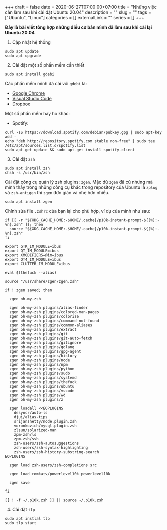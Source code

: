 +++ 
draft = false
date = 2020-06-27T07:00:00+07:00
title = "Những việc cần làm sau khi cài đặt Ubuntu 20.04"
description = ""
slug = "" 
tags = ["Ubuntu", "Linux"]
categories = []
externalLink = ""
series = []
+++

**Đây là bài viết tổng hợp những điều cơ bản mình đã làm sau khi cài lại Ubuntu 20.04**

1. Cập nhật hệ thống

```shell
sudo apt update
sudo apt upgrade
```

2. Cài đặt một số phần mềm cần thiết

```shell
sudo apt install gdebi
```

Các phần mềm mình đã cài với `gdebi` là:
  - [Google Chrome](https://www.google.com/chrome/)
  - [Visual Studio Code](https://code.visualstudio.com/)
  - [Dropbox](https://www.dropbox.com/install)

Một số phần mềm hay ho khác:

  - Spotify:
  ```shell
  curl -sS https://download.spotify.com/debian/pubkey.gpg | sudo apt-key add -
  echo "deb http://repository.spotify.com stable non-free" | sudo tee /etc/apt/sources.list.d/spotify.list
  sudo apt-get update && sudo apt-get install spotify-client
  ```

3. Cài đặt `zsh`

```shell
sudo apt install zsh
chsh -s /usr/bin/zsh
```

Cài đặt công cụ quản lý zsh plugins: `zgen`. Mặc dù `zgen` đã cũ nhưng mà mình thấy trong những công cụ khác trong repository của Ubuntu là `zplug` và `zsh-antigen` thì `zgen` đơn giản và nhẹ hơn nhiều.

```shell
sudo apt install zgen
```

Chỉnh sửa file `.zshrc` của bạn lại cho phù hợp, ví dụ của mình như sau:

```shell
if [[ -r "${XDG_CACHE_HOME:-$HOME/.cache}/p10k-instant-prompt-${(%):-%n}.zsh" ]]; then
  source "${XDG_CACHE_HOME:-$HOME/.cache}/p10k-instant-prompt-${(%):-%n}.zsh"
fi

export GTK_IM_MODULE=ibus
export QT_IM_MODULE=ibus
export XMODIFIERS=@im=ibus
export QT4_IM_MODULE=ibus
export CLUTTER_IM_MODULE=ibus

eval $(thefuck --alias)

source "/usr/share/zgen/zgen.zsh"

if ! zgen saved; then

  zgen oh-my-zsh

  zgen oh-my-zsh plugins/alias-finder
  zgen oh-my-zsh plugins/colored-man-pages
  zgen oh-my-zsh plugins/colorize
  zgen oh-my-zsh plugins/command-not-found
  zgen oh-my-zsh plugins/common-aliases
  zgen oh-my-zsh plugins/extract
  zgen oh-my-zsh plugins/git
  zgen oh-my-zsh plugins/git-auto-fetch
  zgen oh-my-zsh plugins/gitignore
  zgen oh-my-zsh plugins/golang
  zgen oh-my-zsh plugins/gpg-agent
  zgen oh-my-zsh plugins/history
  zgen oh-my-zsh plugins/node
  zgen oh-my-zsh plugins/npm
  zgen oh-my-zsh plugins/python
  zgen oh-my-zsh plugins/sudo
  zgen oh-my-zsh plugins/systemd
  zgen oh-my-zsh plugins/thefuck
  zgen oh-my-zsh plugins/ubuntu
  zgen oh-my-zsh plugins/vscode
  zgen oh-my-zsh plugins/wd
  zgen oh-my-zsh plugins/z

  zgen loadall <<EOPLUGINS
    desyncr/auto-ls
    djui/alias-tips
    srijanshetty/node.plugin.zsh
    voronkovich/mysql.plugin.zsh
    zlsun/solarized-man
    zpm-zsh/ls
    zpm-zsh/ssh
    zsh-users/zsh-autosuggestions
    zsh-users/zsh-syntax-highlighting
    zsh-users/zsh-history-substring-search
EOPLUGINS

  zgen load zsh-users/zsh-completions src

  zgen load romkatv/powerlevel10k powerlevel10k

  zgen save

fi

[[ ! -f ~/.p10k.zsh ]] || source ~/.p10k.zsh
```

4. Cài đặt `tlp`

```shell
sudo apt instlal tlp
sudo tlp start
```
